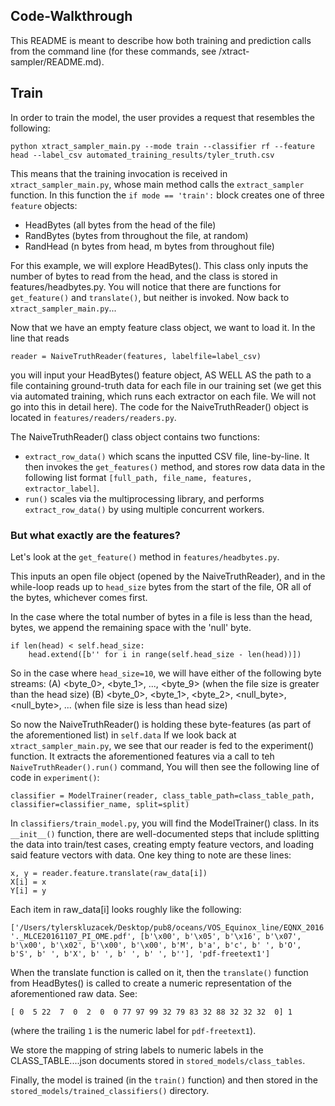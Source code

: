 ## Code-Walkthrough

This README is meant to describe how both training and prediction calls from the command line (for these commands, see 
/xtract-sampler/README.md). 

## Train
In order to train the model, the user provides a request that resembles the following:
```
python xtract_sampler_main.py --mode train --classifier rf --feature head --label_csv automated_training_results/tyler_truth.csv
```
This means that the training invocation is received in `xtract_sampler_main.py`, whose main method calls the `extract_sampler`
function. In this function the `if mode == 'train':` block creates one of three `feature` objects: 
- HeadBytes (all bytes from the head of the file)
- RandBytes (bytes from throughout the file, at random)
- RandHead (n bytes from head, m bytes from throughout file)

For this example, we will explore HeadBytes(). This class only inputs the number of 
bytes to read from the head, and the class is stored in features/headbytes.py. 
You will notice that there are functions for `get_feature()` and `translate()`, 
but neither is invoked. Now back to `xtract_sampler_main.py`...

Now that we have an empty feature class object, we want to load it. In the line 
that reads
```
reader = NaiveTruthReader(features, labelfile=label_csv)
```
you will input your HeadBytes() feature object, AS WELL AS the path to a file containing ground-truth 
data for each file in our training set (we get this via automated training, which runs each extractor on each
file. We will not go into this in detail here). The code for the NaiveTruthReader() object is located in 
`features/readers/readers.py`. 

The NaiveTruthReader() class object contains two functions: 
- `extract_row_data()` which scans the inputted CSV file, line-by-line. It
then invokes the `get_features()` method, and stores row data data in the following
list format `[full_path, file_name, features, extractor_label]`.
- `run()` scales via the multiprocessing library, and performs `extract_row_data()` by using multiple concurrent workers. 

### But what exactly are the features? 
Let's look at the `get_feature()` method in `features/headbytes.py`. 

This inputs an open file object (opened by the NaiveTruthReader), and in the while-loop
reads up to `head_size` bytes from the start of the file, OR all of the bytes, whichever comes 
first. 

In the case where the total number of bytes in a file is less than the head, bytes, 
we append the remaining space with the 'null' byte. 

```
if len(head) < self.head_size:
    head.extend([b'' for i in range(self.head_size - len(head))])
```

So in the case where `head_size=10`, we will have either of the following byte streams: 
(A) <byte_0>, <byte_1>, ..., <byte_9> (when the file size is greater than the head size)
(B) <byte_0>, <byte_1>, <byte_2>, <null_byte>, <null_byte>, ... (when file size is less than head size)

So now the NaiveTruthReader() is holding these byte-features (as part of the aforementioned list) in `self.data`
If we look back at `xtract_sampler_main.py`, we see that our reader is fed to the experiment() function.
It extracts the aforementioned features via a call to teh `NaiveTruthReader().run()` command, 
You will then see the following line of code in `experiment()`: 
```
classifier = ModelTrainer(reader, class_table_path=class_table_path, classifier=classifier_name, split=split)
```

In `classifiers/train_model.py`, you will find the ModelTrainer() class. In its `__init__()`
function, there are well-documented steps that include splitting the data into train/test cases, 
creating empty feature vectors, and loading said feature vectors with data. 
One key thing to note are these lines: 
``` 
x, y = reader.feature.translate(raw_data[i])
X[i] = x
Y[i] = y
```
Each item in raw_data\[i] looks roughly like the following: 
```
['/Users/tylerskluzacek/Desktop/pub8/oceans/VOS_Equinox_line/EQNX_2016', '._MLCE20161107_PI_OME.pdf', [b'\x00', b'\x05', b'\x16', b'\x07', b'\x00', b'\x02', b'\x00', b'\x00', b'M', b'a', b'c', b' ', b'O', b'S', b' ', b'X', b' ', b' ', b' ', b''], 'pdf-freetext1']
```
When the translate function is called on it, then the `translate()` function from HeadBytes() 
is called to create a numeric representation of the aforementioned raw data. See: 
```
[ 0  5 22  7  0  2  0  0 77 97 99 32 79 83 32 88 32 32 32  0] 1
```
(where the trailing `1` is the numeric label for `pdf-freetext1`). 

We store the mapping of string labels to numeric labels in the CLASS_TABLE....json
documents stored in `stored_models/class_tables`. 

Finally, the model is trained (in the `train()` function) and then stored
in the `stored_models/trained_classifiers()` directory. 